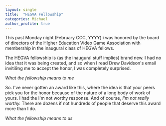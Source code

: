 ```yaml
---
layout: single
title:  "HEGVA Fellowship"
categories: Michael
author_profile: true
---
```


This past Monday night (February CCC, YYYY) i was honored by the board of directors of the HIgher Education Video Game Association with membership in the inaugural class of HEGVA fellows.

The HEGVA fellowship is (as the inaugural stuff implies) brand new.  I had no idea that it was being created, and so when I read Drew Davidson's email inviti9ng me to accept the honor, I was completely surprised.

*What the fellowship means to me*

So.  I've never gotten an award like this, where the idea is that your peers pick you for the honor because of the nature of a long body of work of yours.  I had the I'm not worthy response.  And of course, _I'm not really worthy._  There are dozens if not hundreds of people that deserve this award more than I do.  

*What the fellowship means to us*




